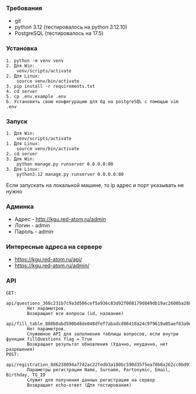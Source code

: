 ### Требования
- git
- python 3.12 (тестировалось на python 3.12.10)
- PostgreSQL (тестировалось на 17.5)

### Установка 
    1. python -m venv venv
    2. Для Win:
        venv/scripts/activate
    2. Для Linux:
        source venv/bin/activate
    3. pip install -r requirements.txt
    4. cd server
    5. cp .env.example .env
    6. Установить свою конфигурацию для бд на postgreSQL с помощью vim .env

### Запуск
    1. Для Win:
        venv/scripts/activate
    1. Для Linux:
        source venv/bin/activate
    2. cd server
    3. Для Win:
        python manage.py runserver 0.0.0.0:80
    3. Для Linux:
        python3.12 manage.py runserver 0.0.0.0:80
Если запускать на локальной машине, то ip адрес и порт указывать не нужно

### Админка
- Адрес - http://kgu.red-atom.ru/admin
- Логин - admin
- Пароль - admin

### Интересные адреса на сервере
- https://kgu.red-atom.ru/api/
- https://kgu.red-atom.ru/admin/

### API
    GET:
        api/questions_368c231b7c9a3d506cef5a936c83d92f068179d849db19ac2608ba288c7c1c56:
            Нет параметров.
            Возвращает все вопросы (id, название)
        api/fill_table_808b0abd590b48de048dfef7abadcd06410a24c9f9619a05aef83a9eb30ad765:
            Нет параметров.
            Служеюное API для заполнения таблицы вопросов, если внутри функции fillQuestions flag = True
            Возвращает результат обновления (Удачно, неудачно, нет разрешения)
    POST:
        api/registration_8d6238094a7742ac22fedb3a180bc590d35f5ea70b8a262cc0bd976349b6181d:
            Параметры регистрации Name, Surname, Partonymic, Email, Birthday, TG_ID
            Служит для получения данных регистрации на сервер
            Возвращает echo-ответ (Для тестирования)
            